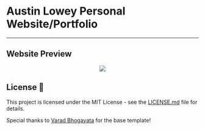 # Austin Lowey Personal Website/Portfolio

---

## Website Preview
<p align="center"> 
  <kbd>
    <a href="https://austinlowey.github.io" target="_blank"><img src="examples/preview.gif">
  </a>
  </kbd>
</p>


## License 📄
This project is licensed under the MIT License - see the [LICENSE.md](./LICENSE) file for details.

Special thanks to [Varad Bhogayata](https://github.com/varadbhogayata/) for the base template!
